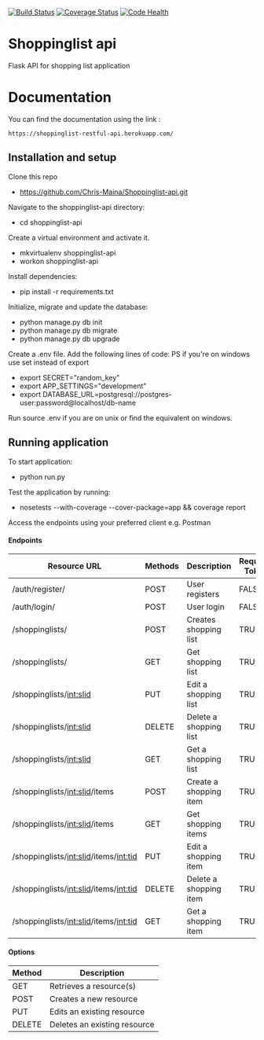 [![Build Status](https://travis-ci.org/Chris-Maina/Shoppinglist-api.svg?branch=develop)](https://travis-ci.org/Chris-Maina/Shoppinglist-api) [![Coverage Status](https://coveralls.io/repos/github/Chris-Maina/Shoppinglist-api/badge.svg?branch=develop)](https://coveralls.io/github/Chris-Maina/Shoppinglist-api?branch=develop) [![Code Health](https://landscape.io/github/Chris-Maina/Shoppinglist-api/develop/landscape.svg?style=flat)](https://landscape.io/github/Chris-Maina/Shoppinglist-api/develop)


# Shoppinglist api
Flask API for shopping list application

# Documentation
You can find the documentation using the link :

    https://shoppinglist-restful-api.herokuapp.com/

## Installation and setup
Clone this repo
  * https://github.com/Chris-Maina/Shoppinglist-api.git

Navigate to the shoppinglist-api directory:
  * cd shoppinglist-api

Create a virtual environment and activate it.
  * mkvirtualenv shoppinglist-api 
  * workon shoppinglist-api

Install dependencies:
  * pip install -r requirements.txt

Initialize, migrate and update the database:
  * python manage.py db init 
  * python manage.py db migrate 
  * python manage.py db upgrade

Create a .env file. Add the following lines of code: PS if you're on windows use set instead of export
  * export SECRET="random_key"
  * export APP_SETTINGS="development"
  * export DATABASE_URL=postgresql://postgres-user:password@localhost/db-name

Run source .env if you are on unix or find the equivalent on windows.

## Running application
To start application:
  * python run.py
  
Test the application by running:
  * nosetests --with-coverage --cover-package=app && coverage report
  
Access the endpoints using your preferred client e.g. Postman

#### Endpoints

| Resource URL                                | Methods | Description              | Requires Token |
|---------------------------------------------|---------|--------------------------|----------------|  
| /auth/register/                             | POST    | User registers           | FALSE          |
| /auth/login/                                | POST    | User login               | FALSE          |
| /shoppinglists/                             | POST    | Creates shopping list    | TRUE           |
| /shoppinglists/                             | GET     | Get shopping list        | TRUE           |
| /shoppinglists/<int:slid>                   | PUT     | Edit a shopping list     | TRUE           |
| /shoppinglists/<int:slid>                   | DELETE  | Delete a shopping list   | TRUE           |
| /shoppinglists/<int:slid>                   | GET     | Get a shopping list      | TRUE           |
| /shoppinglists/<int:slid>/items             | POST    | Create a shopping item   | TRUE           |
| /shoppinglists/<int:slid>/items             | GET     | Get shopping items       | TRUE           |
| /shoppinglists/<int:slid>/items/<int:tid>   | PUT     | Edit a shopping item     | TRUE           |
| /shoppinglists/<int:slid>/items/<int:tid>   | DELETE  | Delete a shopping item   | TRUE           |
| /shoppinglists/<int:slid>/items/<int:tid>   | GET     | Get a shopping item      | TRUE           |

#### Options

| Method | Description                 |
|--------|-----------------------------|
| GET    | Retrieves a resource(s)     |
| POST   | Creates a new resource      |
| PUT    | Edits an existing resource  |
| DELETE | Deletes an existing resource|